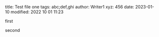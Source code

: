 title: Test file one
tags: abc;def,ghi
author: Writer1
xyz: 456
date: 2023-01-10
modified: 2022 10 01 11:23


first

second

